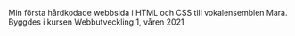 Min första hårdkodade webbsida i HTML och CSS till vokalensemblen Mara. <br> 
Byggdes i kursen Webbutveckling 1, våren 2021
